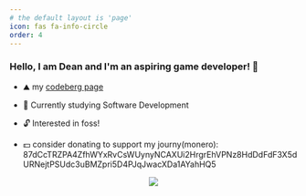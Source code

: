 ```yaml
---
# the default layout is 'page'
icon: fas fa-info-circle
order: 4
---
```


### Hello, I am Dean and I'm an aspiring game developer! 👋

- ⛰️ my [codeberg page](https://codeberg.org/deanlemans)
- 🌱 Currently studying Software Development
- 🔓 Interested in foss!

- 💵 consider donating to support my journy(monero): 87dCcTRZPA4ZfhWYxRvCsWUynyNCAXUi2HrgrEhVPNz8HdDdFdF3X5dURNejtPSUdc3uBMZpri5D4PJqJwacXDa1AYahHQ5

<div id="header" align="center">
  <img src="https://media.giphy.com/media/enj50kao8gMfu/giphy.gif"/>
</div>

